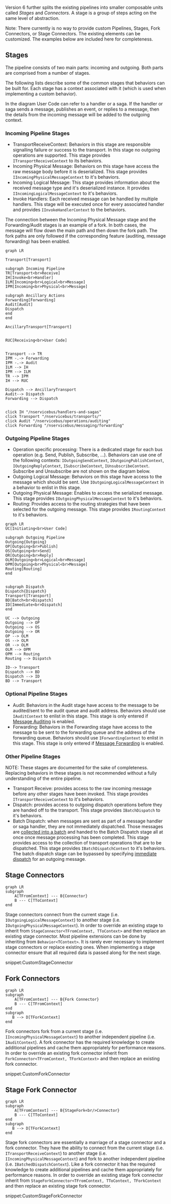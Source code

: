 Version 6 further splits the existing pipelines into smaller composable units called *Stages* and *Connectors*. A stage is a group of steps acting on the same level of abstraction.

Note: There currently is no way to provide custom Pipelines, Stages, Fork Connectors, or Stage Connectors. The existing elements can be customized. The examples below are included here for completeness.


## Stages

The pipeline consists of two main parts: incoming and outgoing. Both parts are comprised from a number of stages. 

The following lists describe some of the common stages that behaviors can be built for. Each stage has a context associated with it (which is used when implementing a custom behavior).

In the diagram User Code can refer to a handler or a saga. If the handler or saga sends a message, publishes an event, or replies to a message, then the details from the incoming message will be added to the outgoing context.


### Incoming Pipeline Stages

 * TransportReceiveContext: Behaviors in this stage are responsible signalling failure or success to the transport. In this stage no outgoing operations are supported. This stage provides `ITransportReceiveContext` to its behaviors.
 * Incoming Physical Message: Behaviors on this stage have access the raw message body before it is deserialized. This stage provides `IIncomingPhysicalMessageContext` to it's behaviors.
 * Incoming Logical Message: This stage provides information about the received message type and it's deserialized instance. It provides `IIncomingLogicalMessageContext` to it's behaviors.
 * Invoke Handlers: Each received message can be handled by multiple handlers. This stage will be executed once for every associated handler and provides `IInvokeHandlerContext` to the behaviors.
 
The connection between the Incoming Physical Message stage and the Forwarding/Audit stages is an example of a fork. In both cases, the message will flow down the main path and then down the fork path. The fork paths are only followed if the corresponding feature (auditing, message forwarding) has been enabled.

```mermaid
graph LR

Transport[Transport]

subgraph Incoming Pipeline
TR[Transport<br>Receive]
IH[Invoke<br>Handler]
ILM[Incoming<br>Logical<br>Message]
IPM[Incoming<br>Physical<br>Message]

subgraph Ancillary Actions
Forwarding[Forwarding]
Audit[Audit]
Dispatch
end
end

AncillaryTransport[Transport]


RUC[Receiving<br>User Code]


Transport --> TR
IPM -.-> Forwarding
IPM -.-> Audit
ILM --> IH
IPM --> ILM
TR --> IPM
IH --> RUC

Dispatch --> AncillaryTransport
Audit--> Dispatch
Forwarding --> Dispatch


click IH "/nservicebus/handlers-and-sagas"
click Transport "/nservicebus/transports/"
click Audit "/nservicebus/operations/auditing"
click Forwarding "/nservicebus/messaging/forwarding"
```

### Outgoing Pipeline Stages

 * Operation specific processing: There is a dedicated stage for each bus operation (e.g. Send, Publish, Subscribe, ...). Behaviors can use one of the following contexts: `IOutgoingSendContext`, `IOutgoingPublishContext`, `IOutgoingReplyContext`, `ISubscribeContext`, `IUnsubscribeContext`. Subscribe and Unsubscribe are not shown on the diagram below.
 * Outgoing Logical Message: Behaviors on this stage have access to the message which should be sent. Use `IOutgoingLogicalMessageContext` in a behavior to enlist in this stage.
 * Outgoing Physical Message: Enables to access the serialized message. This stage provides `IOutgoingPhysicalMessageContext` to it's behaviors.
 * Routing: Provides access to the routing strategies that have been selected for the outgoing message. This stage provides `IRoutingContext` to it's behaviors.


```mermaid
graph LR
UC[Initiating<br>User Code]

subgraph Outgoing Pipeline
Outgoing{Outgoing}
OP[Outgoing<br>Publish]
OS[Outgoing<br>Send]
OR[Outgoing<br>Reply]
OLM[Outgoing<br>Logical<br>Message]
OPM[Outgoing<br>Physical<br>Message]
Routing[Routing]
end


subgraph Dispatch
Dispatch{Dispatch}
Transport[Transport]
BD[Batch<br>Dispatch]
ID[Immediate<br>Dispatch]
end

UC --> Outgoing
Outgoing --> OP
Outgoing --> OS
Outgoing --> OR
OP --> OLM
OS --> OLM
OR --> OLM
OLM --> OPM
OPM --> Routing
Routing --> Dispatch

ID--> Transport
Dispatch --> BD
Dispatch --> ID
BD --> Transport
```


### Optional Pipeline Stages

 * Audit: Behaviors in the Audit stage have access to the message to be audited/sent to the audit queue and audit address. Behaviors should use `IAuditContext` to enlist in this stage. This stage is only entered if [Message Auditing](/nservicebus/operations/auditing.md) is enabled. 
 * Forwarding: Behaviors in the Forwarding stage have access to the message to be sent to the forwarding queue and the address of the forwarding queue. Behaviors should use `IForwardingContext` to enlist in this stage. This stage is only entered if [Message Forwarding](/nservicebus/messaging/forwarding.md) is enabled.


### Other Pipeline Stages

NOTE: These stages are documented for the sake of completeness. Replacing behaviors in these stages is not recommended without a fully understanding of the entire pipeline. 

 * Transport Receive: provides access to the raw incoming message before any other stages have been invoked. This stage provides `ITransportReceiveContext` to it's behaviors.
 * Dispatch: provides access to outgoing dispatch operations before they are handed off to the transport. This stage provides `IBatchDispatch` to it's behaviors.
 * Batch Dispatch: when messages are sent as part of a message handler or saga handler, they are not immediately dispatched. Those messages are [collected into a batch](/nservicebus/messaging/batched-dispatch.md) and handed to the Batch Dispatch stage all at once once message processing has been completed. This stage provides access to the collection of transport operations that are to be dispatched. This stage provides `IBatchDispatchContext` to it's behaviors. The batch dispatch stage can be bypassed by specifying [immediate dispatch](/nservicebus/messaging/send-a-message.md) for an outgoing message.


## Stage Connectors

```mermaid
graph LR
subgraph 
    A[TFromContext] --- B{Connector}
    B --- C[TToContext]
end
```

Stage connectors connect from the current stage (i.e. `IOutgoingLogicalMessageContext`) to another stage (i.e. `IOutgoingPhysicalMessageContext`). In order to override an existing stage to inherit from `StageConnector<TFromContext, TToContext>` and then replace an existing stage connector. Most pipeline extensions can be done by inheriting from `Behavior<TContext>`. It is rarely ever necessary to implement stage connectors or replace existing ones. When implementing a stage connector ensure that all required data is passed along for the next stage.

snippet:CustomStageConnector


## Fork Connectors

```mermaid
graph LR
subgraph 
    A[TFromContext] --- B{Fork Connector}
    B --- C[TFromContext]
end
subgraph 
   B --> D[TForkContext]
end
```

Fork connectors fork from a current stage (i.e. `IIncomingPhysicalMessageContext`) to another independent pipeline (i.e. `IAuditContext`). A fork connector has the required knowledge to create additional pipelines and cache them appropriately for performance reasons. In order to override an existing fork connector inherit from `ForkConnector<TFromContext, TForkContext>` and then replace an existing fork connector.

snippet:CustomForkConnector

## Stage Fork Connector

```mermaid
graph LR
subgraph 
    A[TFromContext] --- B{StageFork<br/>Connector}
    B --- C[TToContext]
end
subgraph 
   B --> D[TForkContext]
end
```

Stage fork connectors are essentially a marriage of a stage connector and a fork connector. They have the ability to connect from the current stage (i.e. `ITransportReceiveContext`) to another stage (i.e. `IIncomingPhysicalMessageContext`) and fork to another independent pipeline (i.e. `IBatchedDispatchContext`). Like a fork connector it has the required knowledge to create additional pipelines and cache them appropriately for performance reasons. In order to override an existing stage fork connector inherit from `StageForkConnector<TFromContext, TToContext, TForkContext` and then replace an existing stage fork connector.

snippet:CustomStageForkConnector
